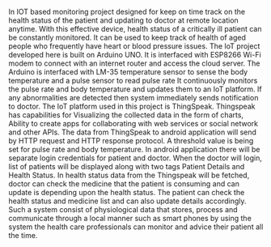 
In IOT based monitoring project designed for keep on time track on the health status of the patient and updating to doctor at remote location anytime. With this effective device, health status of a critically ill patient can be constantly monitored. It can be used to keep track of health of aged people who frequently have heart or blood pressure issues. The IoT project developed here is built on Arduino UNO. It is interfaced with ESP8266 Wi-Fi modem to connect with an internet router and access the cloud server. The Arduino is interfaced with LM-35 temperature sensor to sense the body temperature and a pulse sensor to read pulse rate  It continuously monitors the pulse rate and body temperature and updates them to an IoT platform. If any abnormalities are detected then system immediately sends notification to doctor. The IoT platform used in this project is ThingSpeak. Thingspeak has capabilities for Visualizing the collected data in the form of charts, Ability to create apps for collaborating with web services or social network and other APIs.  The data from ThingSpeak to android application will send by HTTP request and HTTP response protocol. A threshold value is being set for pulse rate and body temperature. In android application there will be separate  login credentials for patient and doctor. When the doctor will login, list of patients will be displayed along with two tags  Patient Details and  Health Status. In health status data from the Thingspeak will be fetched, doctor can check the medicine that the patient is consuming and can update is depending upon the health status. The patient can check the health status and medicine list and can also update details accordingly. Such a system consist of physiological data that stores, process and communicate through a local manner such as smart phones by using the system the health care professionals can monitor and advice their patient all the time. 

